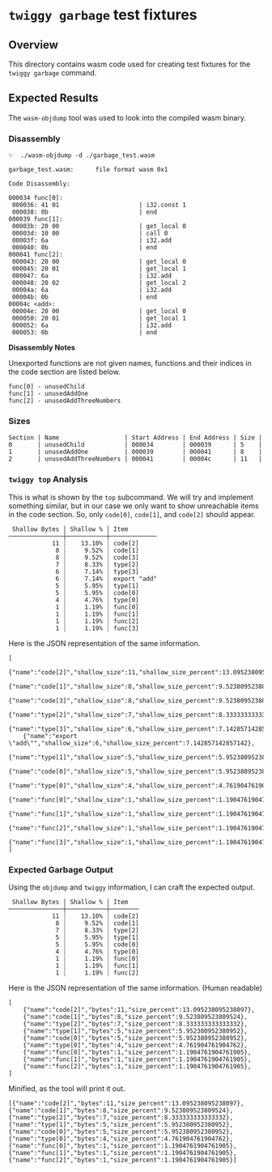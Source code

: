 # `twiggy garbage` test fixtures

## Overview

This directory contains wasm code used for creating test fixtures for the
`twiggy garbage` command.

## Expected Results

The `wasm-objdump` tool was used to look into the compiled wasm binary.

### Disassembly

```
✨  ./wasm-objdump -d ./garbage_test.wasm

garbage_test.wasm:      file format wasm 0x1

Code Disassembly:

000034 func[0]:
 000036: 41 01                      | i32.const 1
 000038: 0b                         | end
000039 func[1]:
 00003b: 20 00                      | get_local 0
 00003d: 10 00                      | call 0
 00003f: 6a                         | i32.add
 000040: 0b                         | end
000041 func[2]:
 000043: 20 00                      | get_local 0
 000045: 20 01                      | get_local 1
 000047: 6a                         | i32.add
 000048: 20 02                      | get_local 2
 00004a: 6a                         | i32.add
 00004b: 0b                         | end
00004c <add>:
 00004e: 20 00                      | get_local 0
 000050: 20 01                      | get_local 1
 000052: 6a                         | i32.add
 000053: 0b                         | end
```

__Disassembly Notes__

Unexported functions are not given names, functions and their indices in the
code section are listed below.

```
func[0] - unusedChild
func[1] - unusedAddOne
func[2] - unusedAddThreeNumbers
```

### Sizes

```
Section | Name                  | Start Address | End Address | Size |
0       | unusedChild           | 000034        | 000039      | 5    |
1       | unusedAddOne          | 000039        | 000041      | 8    |
2       | unusedAddThreeNumbers | 000041        | 00004c      | 11   |
```

### `twiggy top` Analysis

This is what is shown by the `top` subcommand. We will try and implement
something similar, but in our case we only want to show unreachable items in
the code section. So, only `code[0]`, `code[1]`, and `code[2]` should appear.

```
 Shallow Bytes │ Shallow % │ Item
───────────────┼───────────┼─────────────
            11 ┊    13.10% ┊ code[2]
             8 ┊     9.52% ┊ code[1]
             8 ┊     9.52% ┊ code[3]
             7 ┊     8.33% ┊ type[2]
             6 ┊     7.14% ┊ type[3]
             6 ┊     7.14% ┊ export "add"
             5 ┊     5.95% ┊ type[1]
             5 ┊     5.95% ┊ code[0]
             4 ┊     4.76% ┊ type[0]
             1 ┊     1.19% ┊ func[0]
             1 ┊     1.19% ┊ func[1]
             1 ┊     1.19% ┊ func[2]
             1 ┊     1.19% ┊ func[3]
```

Here is the JSON representation of the same information.

```
[
    {"name":"code[2]","shallow_size":11,"shallow_size_percent":13.095238095238097},
    {"name":"code[1]","shallow_size":8,"shallow_size_percent":9.523809523809524},
    {"name":"code[3]","shallow_size":8,"shallow_size_percent":9.523809523809524},
    {"name":"type[2]","shallow_size":7,"shallow_size_percent":8.333333333333332},
    {"name":"type[3]","shallow_size":6,"shallow_size_percent":7.142857142857142},
    {"name":"export \"add\"","shallow_size":6,"shallow_size_percent":7.142857142857142},
    {"name":"type[1]","shallow_size":5,"shallow_size_percent":5.952380952380952},
    {"name":"code[0]","shallow_size":5,"shallow_size_percent":5.952380952380952},
    {"name":"type[0]","shallow_size":4,"shallow_size_percent":4.761904761904762},
    {"name":"func[0]","shallow_size":1,"shallow_size_percent":1.1904761904761905},
    {"name":"func[1]","shallow_size":1,"shallow_size_percent":1.1904761904761905},
    {"name":"func[2]","shallow_size":1,"shallow_size_percent":1.1904761904761905},
    {"name":"func[3]","shallow_size":1,"shallow_size_percent":1.1904761904761905}
]
```

### Expected Garbage Output

Using the `objdump` and `twiggy` information, I can craft the expected output.

```
 Shallow Bytes │ Shallow % │ Item
───────────────┼───────────┼────────
            11 ┊    13.10% ┊ code[2]
             8 ┊     9.52% ┊ code[1]
             7 ┊     8.33% ┊ type[2]
             5 ┊     5.95% ┊ type[1]
             5 ┊     5.95% ┊ code[0]
             4 ┊     4.76% ┊ type[0]
             1 ┊     1.19% ┊ func[0]
             1 ┊     1.19% ┊ func[1]
             1 ┊     1.19% ┊ func[2]
```

Here is the JSON representation of the same information. (Human readable)

```
[
    {"name":"code[2]","bytes":11,"size_percent":13.095238095238097},
    {"name":"code[1]","bytes":8,"size_percent":9.523809523809524},
    {"name":"type[2]","bytes":7,"size_percent":8.333333333333332},
    {"name":"type[1]","bytes":5,"size_percent":5.952380952380952},
    {"name":"code[0]","bytes":5,"size_percent":5.952380952380952},
    {"name":"type[0]","bytes":4,"size_percent":4.761904761904762},
    {"name":"func[0]","bytes":1,"size_percent":1.1904761904761905},
    {"name":"func[1]","bytes":1,"size_percent":1.1904761904761905},
    {"name":"func[2]","bytes":1,"size_percent":1.1904761904761905},
]
```

Minified, as the tool will print it out.

```
[{"name":"code[2]","bytes":11,"size_percent":13.095238095238097},{"name":"code[1]","bytes":8,"size_percent":9.523809523809524},{"name":"type[2]","bytes":7,"size_percent":8.333333333333332},{"name":"type[1]","bytes":5,"size_percent":5.952380952380952},{"name":"code[0]","bytes":5,"size_percent":5.952380952380952},{"name":"type[0]","bytes":4,"size_percent":4.761904761904762},{"name":"func[0]","bytes":1,"size_percent":1.1904761904761905},{"name":"func[1]","bytes":1,"size_percent":1.1904761904761905},{"name":"func[2]","bytes":1,"size_percent":1.1904761904761905}]
```
